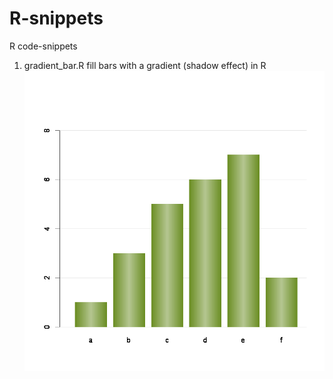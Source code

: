 # R-snippets
R code-snippets

1. gradient_bar.R  fill bars with a gradient (shadow effect) in R
![gradien_bar](/images/BarPlot_gradient_color.png)
